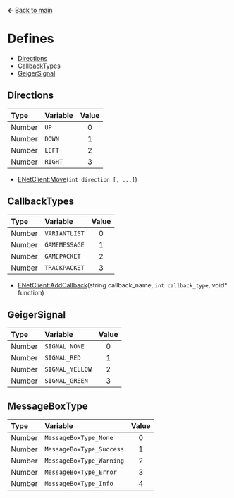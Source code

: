 **←** [Back to main](Main.md)

# Defines
* [Directions](#Directions)
* [CallbackTypes](#CallbackTypes)
* [GeigerSignal](#GeigerSignal)

## Directions
| Type | Variable | Value |
|:-----|:---------|:-----:|
|Number|`UP`|0|
|Number|`DOWN`|1|
|Number|`LEFT`|2|
|Number|`RIGHT`|3|

* [ENetClient:Move](Functions.md#Move)(`int direction [, ...]`)

## CallbackTypes
| Type | Variable | Value |
|:-----|:---------|:-----:|
|Number|`VARIANTLIST`|0|
|Number|`GAMEMESSAGE`|1|
|Number|`GAMEPACKET`|2|
|Number|`TRACKPACKET`|3|

* [ENetClient:AddCallback](Functions.md#AddCallback)(string callback_name, `int callback_type`, void* function)

## GeigerSignal
| Type | Variable | Value |
|:-----|:---------|:-----:|
|Number|`SIGNAL_NONE`|0|
|Number|`SIGNAL_RED`|1|
|Number|`SIGNAL_YELLOW`|2|
|Number|`SIGNAL_GREEN`|3|


## MessageBoxType
| Type | Variable | Value |
|:-----|:---------|:-----:|
|Number|`MessageBoxType_None`|0|
|Number|`MessageBoxType_Success`|1|
|Number|`MessageBoxType_Warning`|2|
|Number|`MessageBoxType_Error`|3|
|Number|`MessageBoxType_Info`|4|

